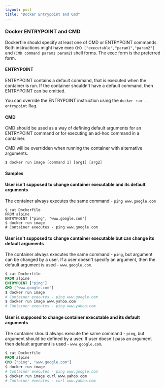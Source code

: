 ```yaml
---
layout: post
title: "Docker Entrypoint and Cmd"
---
```


### Docker ENTRYPOINT and CMD

Dockerfile should specify at least one of CMD or ENTRYPOINT commands.
Both instructions might have exec `CMD ["executable","param1","param2"]` 
and (`CMD command param1 param2`) shell forms. The exec form is the preferred form. 

#### ENTRYPOINT

ENTRYPOINT contains a default command, that is executed when the container is run. 
If the container shouldn't have a default command, then ENTRYPOINT can be omitted.

You can override the ENTRYPOINT instruction using the `docker run --entrypoint` flag.

#### CMD

CMD should be used as a way of defining default arguments for an ENTRYPOINT command
or for executing an ad-hoc command in a container.

CMD will be overridden when running the container with alternative arguments.

```shell
$ docker run image [command 1] [arg1] [arg2]
```


#### Samples

#### User isn't supposed to change container executable and its default arguments

The container always executes the same command - `ping www.google.com`

```shell
$ cat Dockerfile 
FROM alpine  
ENTRYPOINT ["ping", "www.google.com"]
$ docker run image
# Container executes - ping www.google.com
```

#### User isn't supposed to change container executable but can change its default arguments

The container always executes the same command - `ping`, but argument can be changed by a user.
If a user doesn't specify an argument, then the default argument is used - `www.google.com`.

```dockerfile
$ cat Dockerfile
FROM alpine
ENTRYPOINT ["ping"]
CMD ["www.google.com"]
$ docker run image
# Container executes - ping www.google.com
$ docker run image www.yahoo.com
# Container executes - ping www.yahoo.com
```

#### User is supposed to change container executable and its default arguments

The container should always execute the same command - `ping`, but argument should be defined by a user.
If user doesn't pass an argument then default argument is used - `www.google.com`.

```dockerfile
$ cat Dockerfile
FROM alpine  
CMD ["ping", "www.google.com"]
$ docker run image
# Container executes - ping www.google.com
$ docker run image curl www.yahoo.com
# Container executes - curl www.yahoo.com
```
